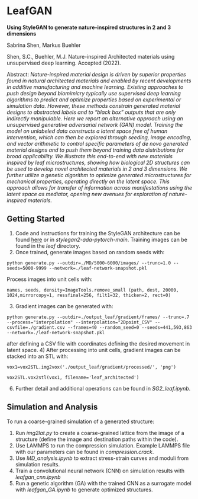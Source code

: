 # LeafGAN
**Using StyleGAN to generate nature-inspired structures in 2 and 3 dimensions**

Sabrina Shen, Markus Buehler

Shen, S.C., Buehler, M.J. Nature-inspired Architected materials using unsupervised deep learning. Accepted (2022).

Abstract: *Nature-inspired material design is driven by superior properties found in natural architected materials and enabled by recent developments in additive manufacturing and machine learning. Existing approaches to push design beyond biomimicry typically use supervised deep learning algorithms to predict and optimize properties based on experimental or simulation data. However, these methods constrain generated material designs to abstracted labels and to “black box” outputs that are only indirectly manipulable. Here we report an alternative approach using an unsupervised generative adversarial network (GAN) model. Training the model on unlabeled data constructs a latent space free of human intervention, which can then be explored through seeding, image encoding, and vector arithmetic to control specific parameters of de novo generated material designs and to push them beyond training data distributions for broad applicability. We illustrate this end-to-end with new materials inspired by leaf microstructures, showing how biological 2D structures can be used to develop novel architected materials in 2 and 3 dimensions. We further utilize a genetic algorithm to optimize generated microstructures for mechanical properties, operating directly on the latent space. This approach allows for transfer of information across manifestations using the latent space as mediator, opening new avenues for exploration of nature-inspired materials.*

## Getting Started
1) Code and instructions for training the StyleGAN architecture can be found [here](https://github.com/NVlabs/stylegan2-ada-pytorch) or in *stylegan2-ada-pytorch-main*. Training images can be found in the *leaf* directory.
2) Once trained, generate images based on random seeds with:
``` 
python generate.py --outdir=./MD/5000-6000/images/ --trunc=1.0 --seeds=5000-9999 --network=./leaf-network-snapshot.pkl
```
Process images into unit cells with:
```
names, seeds, density=ImageTools.remove_small (path, dest, 20000, 1024,mirrorcopy=1, ressfinal=256, filt1=32, thicken=2, rect=0)
```
3) Gradient images can be generated with:
``` 
python generate.py --outdir=./output_leaf/gradient/frames/ --trunc=.7 --process="interpolation" --interpolation="2Dpoint_CSV" --csvfile=./gradient.csv --frames=40 --random_seed=0 --seeds=441,593,863 --network=./leaf-network-snapshot.pkl
```
after defining a CSV file with coordinates defining the desired movement in latent space. 
4) After processing into unit cells, gradient images can be stacked into an STL with:
```
vox1=vox2STL.img2vox('./output_leaf/gradient/processed/', 'png')

vox2STL.vox2stl(vox1, filename='leaf_architected')
```

6) Further detail and additional operations can be found in *SG2_leaf.ipynb*.

## Simulation and Analysis
To run a coarse-grained simulation of a generated structure:
1) Run *img2lat.py* to create a coarse-grained lattice from the image of a structure (define the image and destination paths within the code).
2) Use LAMMPS to run the compression simulation. Example LAMMPS file with our parameters can be found in *compression.crack*.
3) Use *MD_analysis.ipynb* to extract stress-strain curves and moduli from simulation results.
4) Train a convolutional neural network (CNN) on simulation results with *leafgan_cnn.ipynb*
5) Run a genetic algorithm (GA) with the trained CNN as a surrogate model with *leafgan_GA.ipynb* to generate optimized structures. 

